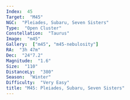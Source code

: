 ```yaml
---
Index:  45
Target:  "M45"
NGC:  "Pleiades, Subaru, Seven Sisters"
Type:  "Open Cluster"
Constellation:  "Taurus"
Image:  "m45"
Gallery:  ["m45", "m45-nebulosity"]
RA:  "3h 47m"
Dec:  "24°7.2"
Magnitude:  "1.6"
Size:  "110"
DistanceLy:  "380"
Season:  "Winter"
Difficulty:  "Very Easy"
title: "M45: Pleiades, Subaru, Seven Sisters"
---
```

